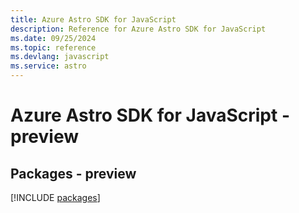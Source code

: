 ```yaml
---
title: Azure Astro SDK for JavaScript
description: Reference for Azure Astro SDK for JavaScript
ms.date: 09/25/2024
ms.topic: reference
ms.devlang: javascript
ms.service: astro
---
```

# Azure Astro SDK for JavaScript - preview
## Packages - preview
[!INCLUDE [packages](astro-index.md)]